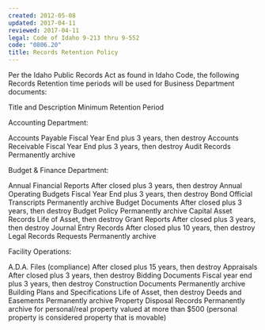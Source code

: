 ```yaml
---
created: 2012-05-08
updated: 2017-04-11
reviewed: 2017-04-11
legal: Code of Idaho 9-213 thru 9-552
code: "0806.20"
title: Records Retention Policy
---
```


Per the Idaho Public Records Act as found in Idaho Code, the following Records Retention time periods will be used for Business Department documents:

Title and Description Minimum Retention Period

Accounting Department:

Accounts Payable Fiscal Year End plus 3 years, then destroy
Accounts Receivable Fiscal Year End plus 3 years, then destroy
Audit Records Permanently archive

Budget & Finance Department:

Annual Financial Reports After closed plus 3 years, then destroy
Annual Operating Budgets Fiscal Year End plus 3 years, then destroy
Bond Official Transcripts Permanently archive
Budget Documents After closed plus 3 years, then destroy
Budget Policy Permanently archive
Capital Asset Records Life of Asset, then destroy
Grant Reports After closed plus 3 years, then destroy
Journal Entry Records After closed plus 10 years, then destroy
Legal Records Requests Permanently archive

Facility Operations:

A.D.A. Files (compliance) After closed plus 15 years, then destroy
Appraisals After closed plus 3 years, then destroy
Bidding Documents Fiscal year end plus 3 years, then destroy
Construction Documents Permanently archive
Building Plans and Specifications Life of Asset, then destroy
Deeds and Easements Permanently archive
Property Disposal Records Permanently archive for personal/real property valued at more than $500 (personal property is considered property that is movable)

